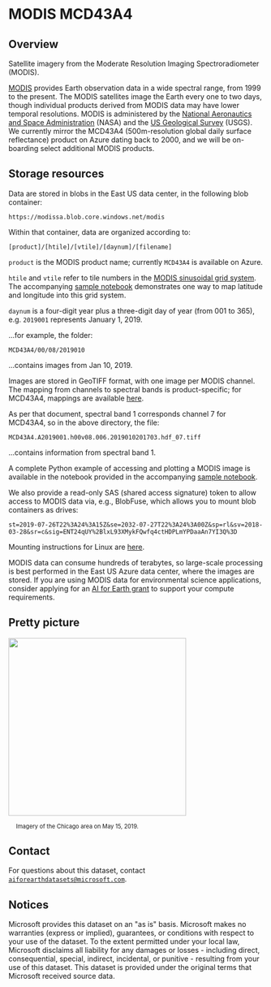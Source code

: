 # MODIS MCD43A4

## Overview

Satellite imagery from the Moderate Resolution Imaging Spectroradiometer (MODIS).

[MODIS](https://modis.gsfc.nasa.gov/) provides Earth observation data in a wide spectral range, from 1999 to the present.  The MODIS satellites image the Earth every one to two days, though individual products derived from MODIS data may have lower temporal resolutions.  MODIS is administered by the [National Aeronautics and Space Administration](https://www.nasa.gov/) (NASA) and the [US Geological Survey](https://www.usgs.gov/) (USGS). We currently mirror the MCD43A4 (500m-resolution global daily surface reflectance) product on Azure dating back to 2000, and we will be on-boarding select additional MODIS products.

## Storage resources

Data are stored in blobs in the East US data center, in the following blob container:

`https://modissa.blob.core.windows.net/modis`

Within that container, data are organized according to:

`[product]/[htile]/[vtile]/[daynum]/[filename]`

`product` is the MODIS product name; currently `MCD43A4` is available on Azure.

`htile` and `vtile` refer to tile numbers in the [MODIS sinusoidal grid system](https://modis-land.gsfc.nasa.gov/MODLAND_grid.html).  The accompanying [sample notebook](modis-mcd43a4.ipynb) demonstrates one way to map latitude and longitude into this grid system.

`daynum` is a four-digit year plus a three-digit day of year (from 001 to 365), e.g. `2019001` represents January 1, 2019.

...for example, the folder:

`MCD43A4/00/08/2019010`

...contains images from Jan 10, 2019.

Images are stored in GeoTIFF format, with one image per MODIS channel.  The mapping from channels to spectral bands is product-specific; for MCD43A4, mappings are available [here](https://lpdaac.usgs.gov/products/mcd43a4v006/).

As per that document, spectral band 1 corresponds channel 7 for MCD43A4, so in the above directory, the file:

`MCD43A4.A2019001.h00v08.006.2019010201703.hdf_07.tiff`

...contains information from spectral band 1.

A complete Python example of accessing and plotting a MODIS image is available in the notebook provided in the accompanying [sample notebook](modis-mcd43a4.ipynb).

We also provide a read-only SAS (shared access signature) token to allow access to MODIS data via, e.g., BlobFuse, which allows you to mount blob containers as drives:

`st=2019-07-26T22%3A24%3A15Z&se=2032-07-27T22%3A24%3A00Z&sp=rl&sv=2018-03-28&sr=c&sig=ENT24qUY%2BlxL93XMykFQwfq4ctHDPLmYPDaaAn7YI3Q%3D`

Mounting instructions for Linux are [here](https://docs.microsoft.com/en-us/azure/storage/blobs/storage-how-to-mount-container-linux).

MODIS data can consume hundreds of terabytes, so large-scale processing is best performed in the East US Azure data center, where the images are stored.  If you are using MODIS data for environmental science applications, consider applying for an [AI for Earth grant](http://aka.ms/ai4egrants) to support your compute requirements.


## Pretty picture

<img src="https://ai4edatasetspublicassets.blob.core.windows.net/assets/aod_images/modis.png" width=350px;><br/>

<p style="font-size:80%;margin-left:15px;">Imagery of the Chicago area on May 15, 2019.</p>


## Contact

For questions about this dataset, contact [`aiforearthdatasets@microsoft.com`](mailto:aiforearthdatasets@microsoft.com?subject=modis%20question).


## Notices

Microsoft provides this dataset on an "as is" basis.  Microsoft makes no warranties (express or implied), guarantees, or conditions with respect to your use of the dataset.  To the extent permitted under your local law, Microsoft disclaims all liability for any damages or losses - including direct, consequential, special, indirect, incidental, or punitive - resulting from your use of this dataset.  This dataset is provided under the original terms that Microsoft received source data.

